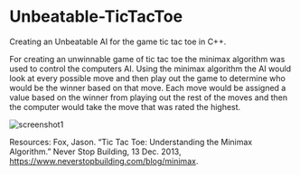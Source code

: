 # Unbeatable-TicTacToe
Creating an Unbeatable AI for the game tic tac toe in C++.


For creating an unwinnable game of tic tac toe the minimax algorithm was used to control the computers AI.
Using the minimax algorithm the AI would look at every possible move and then play out the game to determine who would be the winner
based on that move. Each move would be assigned a value based on the winner from playing out the rest of the moves and then the 
computer would take the move that was rated the highest. 



![screenshot1](https://user-images.githubusercontent.com/49454087/66432176-73267f80-e9eb-11e9-982e-bd5159480367.PNG)



Resources:
Fox, Jason. “Tic Tac Toe: Understanding the Minimax Algorithm.” Never Stop Building, 13 Dec. 2013, https://www.neverstopbuilding.com/blog/minimax.
